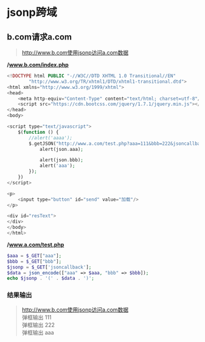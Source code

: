 # jsonp跨域


## b.com请求a.com
>http://www.b.com使用jsonp访问a.com数据

**/www.b.com/index.php**

```php
<!DOCTYPE html PUBLIC "-//W3C//DTD XHTML 1.0 Transitional//EN"
        "http://www.w3.org/TR/xhtml1/DTD/xhtml1-transitional.dtd">
<html xmlns="http://www.w3.org/1999/xhtml">
<head>
    <meta http-equiv="Content-Type" content="text/html; charset=utf-8"/>
    <script src="https://cdn.bootcss.com/jquery/1.7.1/jquery.min.js"></script>
</head>
<body>

<script type="text/javascript">
    $(function () {
        //alert('aaaa');
        $.getJSON("http://www.a.com/test.php?aaa=111&bbb=222&jsoncallback=?", function (json) {
            alert(json.aaa);

            alert(json.bbb);
            alert('aaa');
        });
    })
</script>

<p>
    <input type="button" id="send" value="加载"/>
</p>

<div id="resText">
</div>
</body>
</html>
```

**/www.a.com/test.php**

```php
$aaa = $_GET["aaa"];
$bbb = $_GET["bbb"];
$jsonp = $_GET['jsoncallback'];
$data = json_encode(["aaa" => $aaa, "bbb" => $bbb]);
echo $jsonp . '(' . $data . ')';

```

### 结果输出
> http://www.b.com使用jsonp访问a.com数据  
>弹框输出 111  
>弹框输出 222  
>弹框输出 aaa  
